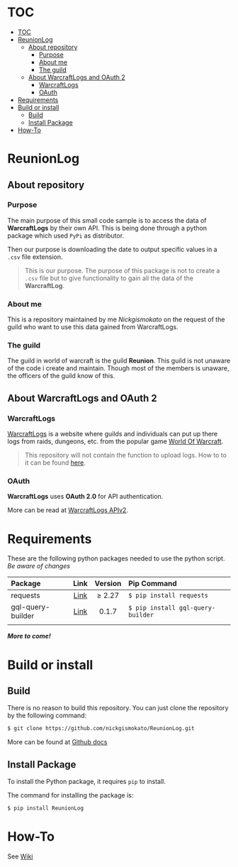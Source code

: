 # TOC

- [TOC](#toc)
- [ReunionLog](#reunionlog)
  - [About repository](#about-repository)
    - [Purpose](#purpose)
    - [About me](#about-me)
    - [The guild](#the-guild)
  - [About WarcraftLogs and  OAuth 2](#about-warcraftlogs-and--oauth-2)
    - [WarcraftLogs](#warcraftlogs)
    - [OAuth](#oauth)
- [Requirements](#requirements)
- [Build or install](#build-or-install)
  - [Build](#build)
  - [Install Package](#install-package)
- [How-To](#how-to)


# ReunionLog

## About repository

### Purpose

The main purpose of this small code sample is to access the data of **WarcraftLogs** by their own API. This is being done
through a python package which used ```PyPi``` as distributor. 

Then our purpose is downloading the date to output specific values in a ```.csv``` file extension.

> This is our purpose. The purpose of this package is not to create a ```.csv``` file but to give functionality to gain all the data of the **WarcraftLog**.

### About me

This is a repository maintained by me *Nickgismokato* on the request of the guild who want to use this data gained from WarcraftLogs.

### The guild

The guild in world of warcraft is the guild **Reunion**. This guild is not unaware of the code i create and maintain. Though most of the members is unaware, the officers of the guild know of this.

## About WarcraftLogs and  OAuth 2

### WarcraftLogs

[WarcraftLogs](https://www.warcraftlogs.com) is a website where guilds and individuals can put up there logs from raids, dungeons, etc. from the popular game [World Of Warcraft](https://worldofwarcraft.com).

> This repository will not contain the function to upload logs. How to to it can be found [here](https://www.warcraftlogs.com/help/start).

### OAuth

**WarcraftLogs** uses **OAuth 2.0** for API authentication. 

More can be read at [WarcraftLogs APIv2](https://www.warcraftlogs.com/api/docs).

# Requirements
These are the following python packages needed to use the python script. *Be aware of changes*

| Package | Link | Version | Pip Command |
| :--- | :----: | :---: | :--- |
| requests | [Link](https://pypi.org/project/requests/) | $\geq$ 2.27 | ```$ pip install requests```|
| gql-query-builder | [Link](https://pypi.org/project/gql-query-builder/) | 0.1.7 | ```$ pip install gql-query-builder ``` |
|  | | |

***More to come!***

# Build or install
## Build
There is no reason to build this repository. You can just clone the repository by the following command:
```bash
$ git clone https://github.com/nickgismokato/ReunionLog.git
```
More can be found at [Github docs](https://docs.github.com/en/repositories/creating-and-managing-repositories/cloning-a-repository)


## Install Package
To install the Python package, it requires ```pip``` to install.

The command for installing the package is:
```bash
$ pip install ReunionLog
```

# How-To
See [Wiki](https://github.com/nickgismokato/ReunionLog/wiki)